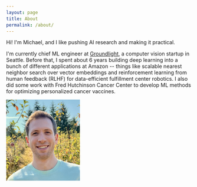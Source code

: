 ```yaml
---
layout: page
title: About
permalink: /about/
---
```


Hi!
I'm Michael, and I like pushing AI research and making it practical.

I'm currently chief ML engineer at [Groundlight](https://www.groundlight.ai/), a computer vision startup in Seattle.
Before that, I spent about 6 years building deep learning into a bunch of different applications at Amazon -- things like scalable nearest neighbor search over vector embeddings and reinforcement learning from human feedback (RLHF) for data-efficient fulfillment center robotics.
I also did some work with Fred Hutchinson Cancer Center to develop ML methods for optimizing personalized cancer vaccines.

<img src="/assets/Profile1Square.jpeg" alt="Michael" width="200" height="220">

